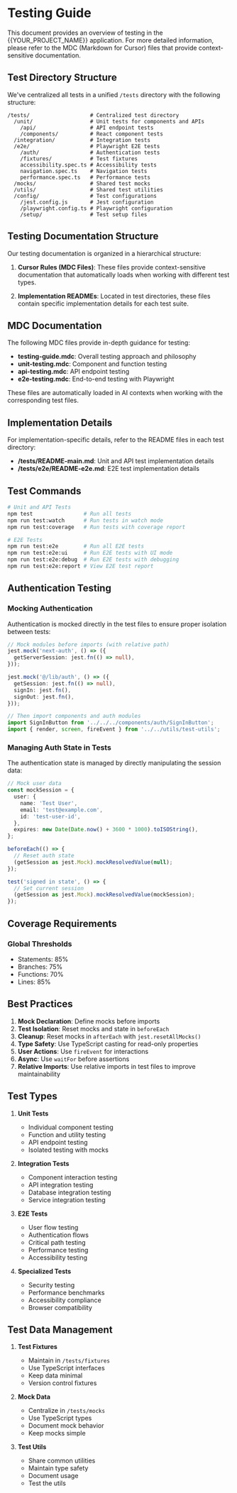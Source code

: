 # Testing Guide

This document provides an overview of testing in the {{YOUR_PROJECT_NAME}} application. For more detailed information, please refer to the MDC (Markdown for Cursor) files that provide context-sensitive documentation.

## Test Directory Structure

We've centralized all tests in a unified `/tests` directory with the following structure:

```
/tests/                   # Centralized test directory
  /unit/                  # Unit tests for components and APIs
    /api/                 # API endpoint tests
    /components/          # React component tests
  /integration/           # Integration tests
  /e2e/                   # Playwright E2E tests
    /auth/                # Authentication tests
    /fixtures/            # Test fixtures
    accessibility.spec.ts # Accessibility tests
    navigation.spec.ts    # Navigation tests
    performance.spec.ts   # Performance tests
  /mocks/                 # Shared test mocks
  /utils/                 # Shared test utilities
  /config/                # Test configurations
    /jest.config.js       # Jest configuration
    /playwright.config.ts # Playwright configuration
    /setup/               # Test setup files
```

## Testing Documentation Structure

Our testing documentation is organized in a hierarchical structure:

1. **Cursor Rules (MDC Files)**: These files provide context-sensitive documentation that automatically loads when working with different test types.

2. **Implementation READMEs**: Located in test directories, these files contain specific implementation details for each test suite.

## MDC Documentation

The following MDC files provide in-depth guidance for testing:

- **testing-guide.mdc**: Overall testing approach and philosophy
- **unit-testing.mdc**: Component and function testing
- **api-testing.mdc**: API endpoint testing
- **e2e-testing.mdc**: End-to-end testing with Playwright

These files are automatically loaded in AI contexts when working with the corresponding test files.

## Implementation Details

For implementation-specific details, refer to the README files in each test directory:

- **/tests/README-main.md**: Unit and API test implementation details
- **/tests/e2e/README-e2e.md**: E2E test implementation details

## Test Commands

```bash
# Unit and API Tests
npm test                # Run all tests
npm run test:watch      # Run tests in watch mode
npm run test:coverage   # Run tests with coverage report

# E2E Tests
npm run test:e2e        # Run all E2E tests
npm run test:e2e:ui     # Run E2E tests with UI mode
npm run test:e2e:debug  # Run E2E tests with debugging
npm run test:e2e:report # View E2E test report
```

## Authentication Testing

### Mocking Authentication

Authentication is mocked directly in the test files to ensure proper isolation between tests:

```typescript
// Mock modules before imports (with relative path)
jest.mock('next-auth', () => ({
  getServerSession: jest.fn(() => null),
}));

jest.mock('@/lib/auth', () => ({
  getSession: jest.fn(() => null),
  signIn: jest.fn(),
  signOut: jest.fn(),
}));

// Then import components and auth modules
import SignInButton from '../../../components/auth/SignInButton';
import { render, screen, fireEvent } from '../../utils/test-utils';
```

### Managing Auth State in Tests

The authentication state is managed by directly manipulating the session data:

```typescript
// Mock user data
const mockSession = {
  user: {
    name: 'Test User',
    email: 'test@example.com',
    id: 'test-user-id',
  },
  expires: new Date(Date.now() + 3600 * 1000).toISOString(),
};

beforeEach(() => {
  // Reset auth state
  (getSession as jest.Mock).mockResolvedValue(null);
});

test('signed in state', () => {
  // Set current session
  (getSession as jest.Mock).mockResolvedValue(mockSession);
});
```

## Coverage Requirements

### Global Thresholds

- Statements: 85%
- Branches: 75%
- Functions: 70%
- Lines: 85%

## Best Practices

1. **Mock Declaration**: Define mocks before imports
2. **Test Isolation**: Reset mocks and state in `beforeEach`
3. **Cleanup**: Reset mocks in `afterEach` with `jest.resetAllMocks()`
4. **Type Safety**: Use TypeScript casting for read-only properties
5. **User Actions**: Use `fireEvent` for interactions
6. **Async**: Use `waitFor` before assertions
7. **Relative Imports**: Use relative imports in test files to improve maintainability

## Test Types

1. **Unit Tests**

   - Individual component testing
   - Function and utility testing
   - API endpoint testing
   - Isolated testing with mocks

2. **Integration Tests**

   - Component interaction testing
   - API integration testing
   - Database integration testing
   - Service integration testing

3. **E2E Tests**

   - User flow testing
   - Authentication flows
   - Critical path testing
   - Performance testing
   - Accessibility testing

4. **Specialized Tests**
   - Security testing
   - Performance benchmarks
   - Accessibility compliance
   - Browser compatibility

## Test Data Management

1. **Test Fixtures**

   - Maintain in `/tests/fixtures`
   - Use TypeScript interfaces
   - Keep data minimal
   - Version control fixtures

2. **Mock Data**

   - Centralize in `/tests/mocks`
   - Use TypeScript types
   - Document mock behavior
   - Keep mocks simple

3. **Test Utils**
   - Share common utilities
   - Maintain type safety
   - Document usage
   - Test the utils
